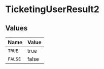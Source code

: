 # TicketingUserResult2


## Values

| Name    | Value   |
| ------- | ------- |
| `TRUE`  | true    |
| `FALSE` | false   |